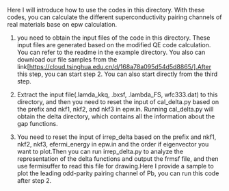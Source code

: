 Here I will introduce how to use the codes in this directory. With these codes, you can calculate the different superconductivity pairing channels of real materials base on epw calculation. 

1. you need to obtain the input files of the code in this directory. These input files are generated based on the modified QE code calculation. You can refer to the readme in the example directory. You also can download our file samples from the link[https://cloud.tsinghua.edu.cn/d/168a78a095d54d5d8865/].After this step, you can start step 2. You can also start directly from the third step.

2. Extract the input file(.lamda_kkq, .bxsf, .lambda_FS, wfc333.dat) to this directory, and then you need to reset the input of cal_delta.py based on the prefix and nkf1, nkf2, and nkf3 in epw.in. Running cal_delta.py will obtain the delta directory, which contains all the information about the gap functions.

3. You need to reset the input of irrep_delta based on the prefix and nkf1, nkf2, nkf3, efermi_energy in epw.in and the order if eigenvector you want to plot.Then you can run irrep_delta.py to analyze the representation of the delta functions and output the frmsf file, and then use fermisuffer to read this file for drawing.Here I provide a sample to plot the leading odd-parity pairing channel of Pb, you can run this code after step 2.